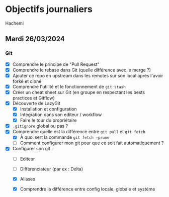 # Objectifs journaliers

Hachemi

## Mardi 26/03/2024


### Git

- [x] Comprendre le principe de "Pull Request"
- [x] Comprendre le rebase dans Git (quelle différence avec le merge ?)
- [x] Ajouter ce repo en upstream dans les remotes sur son local après l'avoir forké et cloné
- [x] Comprendre l'utilité et le fonctionnement de `git stash`
- [x] Créer un cheat sheet sur Git (en groupe en respectant les bests practices et Gitflow)
- [x] Découverte de LazyGit
  - [x] Installation et configuration
  - [x] Intégration dans son editeur / workflow
  - [x] Faire le tour du propriétaire
- [x] `.gitignore` global ou pas ?
- [x] Comprendre quelle est la différence entre `git pull` et `git fetch`
    - [x] À quoi sert la commande `git fetch —prune`
    - [ ] Comment configurer mon git pour que ce soit fait automatiquement ?
- [x] Configurer son git : 
  - [ ] Editeur 
  - [ ] Différenciateur (par ex : Delta) 
  - [x] Aliases 
  - [x] Comprendre la différence entre config locale, globale et système


